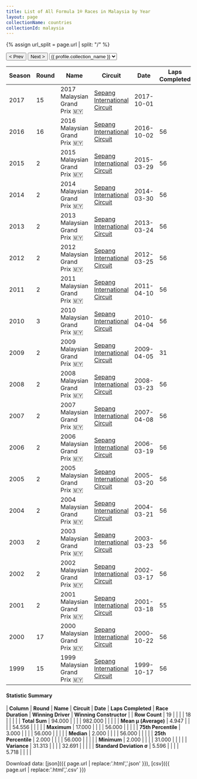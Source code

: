 ```yaml
---
title: List of All Formula 1® Races in Malaysia by Year
layout: page
collectionName: countries
collectionId: malaysia
---
```


{% assign url_split = page.url | split: "/" %}
<div id="collection-navigation">
<button onclick="selector.options[selector.selectedIndex-1].value && (window.location = selector.options[selector.selectedIndex-1].value);">&lt; Prev</button>
<button onclick="selector.options[selector.selectedIndex+1].value && (window.location = selector.options[selector.selectedIndex+1].value);">Next &gt;</button>
<select id="selector" onchange="this.options[this.selectedIndex].value && (window.location = this.options[this.selectedIndex].value);">
  {% for collectionId in site.data[page.collectionName].refs %}
    {% if collectionId == page.collectionId %}
      {% assign selected = "selected" %}
    {% else %}
      {% assign selected = "" %}
    {% endif %}
    {% assign profile = site.data[page.collectionName][collectionId].profile %}
    <option value="/f1/{{ page.collectionName }}/{{ collectionId }}/{{ url_split[4] }}" {{ selected }}>{{ profile.collection_name }}</option>
  {% endfor %}
</select>
</div>

| Season | Round | Name | Circuit | Date | Laps Completed | Race Duration | Winning Driver | Winning Constructor |
|--|--|--|--|--|--|--|--|--|
| 2017 | 15 | 2017 Malaysian Grand Prix 🇲🇾 | [Sepang International Circuit](/f1/circuits/sepang) | 2017-10-01 |   |   |   |   |
| 2016 | 16 | 2016 Malaysian Grand Prix 🇲🇾 | [Sepang International Circuit](/f1/circuits/sepang) | 2016-10-02 | 56 | 1:37:12.776 | [Daniel Ricciardo 🇦🇺](/f1/drivers/ricciardo) | Red Bull 🇦🇹 |
| 2015 | 2 | 2015 Malaysian Grand Prix 🇲🇾 | [Sepang International Circuit](/f1/circuits/sepang) | 2015-03-29 | 56 | 1:41:05.793 | [Sebastian Vettel 🇩🇪](/f1/drivers/vettel) | Ferrari 🇮🇹 |
| 2014 | 2 | 2014 Malaysian Grand Prix 🇲🇾 | [Sepang International Circuit](/f1/circuits/sepang) | 2014-03-30 | 56 | 1:40:25.974 | [Lewis Hamilton 🇬🇧](/f1/drivers/hamilton) | Mercedes 🇩🇪 |
| 2013 | 2 | 2013 Malaysian Grand Prix 🇲🇾 | [Sepang International Circuit](/f1/circuits/sepang) | 2013-03-24 | 56 | 1:38:56.681 | [Sebastian Vettel 🇩🇪](/f1/drivers/vettel) | Red Bull 🇦🇹 |
| 2012 | 2 | 2012 Malaysian Grand Prix 🇲🇾 | [Sepang International Circuit](/f1/circuits/sepang) | 2012-03-25 | 56 | 2:44:51.812 | [Fernando Alonso 🇪🇸](/f1/drivers/alonso) | Ferrari 🇮🇹 |
| 2011 | 2 | 2011 Malaysian Grand Prix 🇲🇾 | [Sepang International Circuit](/f1/circuits/sepang) | 2011-04-10 | 56 | 1:37:39.832 | [Sebastian Vettel 🇩🇪](/f1/drivers/vettel) | Red Bull 🇦🇹 |
| 2010 | 3 | 2010 Malaysian Grand Prix 🇲🇾 | [Sepang International Circuit](/f1/circuits/sepang) | 2010-04-04 | 56 | 1:33:48.412 | [Sebastian Vettel 🇩🇪](/f1/drivers/vettel) | Red Bull 🇦🇹 |
| 2009 | 2 | 2009 Malaysian Grand Prix 🇲🇾 | [Sepang International Circuit](/f1/circuits/sepang) | 2009-04-05 | 31 | 1:10:52.092 | [Jenson Button 🇬🇧](/f1/drivers/button) | Brawn 🇬🇧 |
| 2008 | 2 | 2008 Malaysian Grand Prix 🇲🇾 | [Sepang International Circuit](/f1/circuits/sepang) | 2008-03-23 | 56 | 1:31:18.555 | [Kimi Räikkönen 🇫🇮](/f1/drivers/raikkonen) | Ferrari 🇮🇹 |
| 2007 | 2 | 2007 Malaysian Grand Prix 🇲🇾 | [Sepang International Circuit](/f1/circuits/sepang) | 2007-04-08 | 56 | 1:32:14.930 | [Fernando Alonso 🇪🇸](/f1/drivers/alonso) | McLaren 🇬🇧 |
| 2006 | 2 | 2006 Malaysian Grand Prix 🇲🇾 | [Sepang International Circuit](/f1/circuits/sepang) | 2006-03-19 | 56 | 1:30:40.529 | [Giancarlo Fisichella 🇮🇹](/f1/drivers/fisichella) | Renault 🇫🇷 |
| 2005 | 2 | 2005 Malaysian Grand Prix 🇲🇾 | [Sepang International Circuit](/f1/circuits/sepang) | 2005-03-20 | 56 | 1:31:33.736 | [Fernando Alonso 🇪🇸](/f1/drivers/alonso) | Renault 🇫🇷 |
| 2004 | 2 | 2004 Malaysian Grand Prix 🇲🇾 | [Sepang International Circuit](/f1/circuits/sepang) | 2004-03-21 | 56 | 1:31:07.490 | [Michael Schumacher 🇩🇪](/f1/drivers/michael_schumacher) | Ferrari 🇮🇹 |
| 2003 | 2 | 2003 Malaysian Grand Prix 🇲🇾 | [Sepang International Circuit](/f1/circuits/sepang) | 2003-03-23 | 56 | 1:32:22.195 | [Kimi Räikkönen 🇫🇮](/f1/drivers/raikkonen) | McLaren 🇬🇧 |
| 2002 | 2 | 2002 Malaysian Grand Prix 🇲🇾 | [Sepang International Circuit](/f1/circuits/sepang) | 2002-03-17 | 56 | 1:34:12.912 | [Ralf Schumacher 🇩🇪](/f1/drivers/ralf_schumacher) | Williams 🇬🇧 |
| 2001 | 2 | 2001 Malaysian Grand Prix 🇲🇾 | [Sepang International Circuit](/f1/circuits/sepang) | 2001-03-18 | 55 | 1:47:34.801 | [Michael Schumacher 🇩🇪](/f1/drivers/michael_schumacher) | Ferrari 🇮🇹 |
| 2000 | 17 | 2000 Malaysian Grand Prix 🇲🇾 | [Sepang International Circuit](/f1/circuits/sepang) | 2000-10-22 | 56 | 1:35:54.235 | [Michael Schumacher 🇩🇪](/f1/drivers/michael_schumacher) | Ferrari 🇮🇹 |
| 1999 | 15 | 1999 Malaysian Grand Prix 🇲🇾 | [Sepang International Circuit](/f1/circuits/sepang) | 1999-10-17 | 56 | 1:36:38.494 | [Eddie Irvine 🇬🇧](/f1/drivers/irvine) | Ferrari 🇮🇹 |

#### Statistic Summary

| **Column** | **Round** | **Name** | **Circuit** | **Date** | **Laps Completed** | **Race Duration** | **Winning Driver** | **Winning Constructor** |
| **Row Count** | 19 |  |  |  | 18 |  |  |  |
| **Total Sum** | 94.000 |  |  |  | 982.000 |  |  |  |
| **Mean μ (Average)** | 4.947 |  |  |  | 54.556 |  |  |  |
| **Maximum** | 17.000 |  |  |  | 56.000 |  |  |  |
| **75th Percentile** | 3.000 |  |  |  | 56.000 |  |  |  |
| **Median** | 2.000 |  |  |  | 56.000 |  |  |  |
| **25th Percentile** | 2.000 |  |  |  | 56.000 |  |  |  |
| **Minimum** | 2.000 |  |  |  | 31.000 |  |  |  |
| **Variance** | 31.313 |  |  |  | 32.691 |  |  |  |
| **Standard Deviation σ** | 5.596 |  |  |  | 5.718 |  |  |  |

Download data: [json]({{ page.url | replace:'.html','.json' }}), [csv]({{ page.url | replace:'.html','.csv' }})
